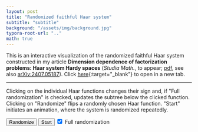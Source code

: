 ```yaml
---
layout: post
title: "Randomized faithful Haar system"
subtitle: "subtitle"
background: "/assets/img/background.jpg"
typora-root-url: ".."
math: true
---
```


This is an interactive visualization of the randomized faithful Haar system constructed in my article **Dimension dependence of factorization problems: Haar system Hardy spaces** (_Studia Math._, to appear; [pdf](https://arxiv.org/pdf/2407.05187.pdf), see also [arXiv:2407.05187](https://arxiv.org/abs/2407.05187)). Click [here](/assets/img/randomized-faithful-haar-system){:target="_blank"} to open in a new tab.


---

Clicking on the individual Haar functions changes their sign and, if "Full randomization" is checked, updates the subtree below the clicked function. Clicking on "Randomize" flips a randomly chosen Haar function. "Start" initiates an animation, where the system is randomized repeatedly.






<style>
     #trees-container {
         display: flex;
         justify-content: space-between;
         width: 100%;
     }

     .tree-container {
         display: inline-block;
         flex: 1;
         margin: 0 0px;
         background-image: url(../../assets/img/2024-11-20-randomized-faithful-haar-system/bg.png);
         background-size: 100%; /* Ensures the image covers the container */
         z-index: 10;
     }

     .myrow {
         display: flex;
         justify-content: center;
         margin-bottom: 30px;
         background-image: url(../../assets/img/2024-11-20-randomized-faithful-haar-system/axes.png);
         background-size: 100%; /* Ensures the image covers the container */
         background-position: center;
         background-repeat: no-repeat;
         pointer-events: none;
         z-index: 8;
     }

     .image {
         cursor: pointer;
         display: flex;
         object-fit: fill;
         z-index: -1;
         pointer-events: all;
     }

     .disabled {
         pointer-events: none;
         opacity: 0.5;
     }
 </style>

<div id="trees-container"></div>
<button onclick="randomizeSigns()">Randomize</button>
<button id="toggleButton" onclick="toggleRandomizer()">Start</button>
<label>
    <input type="checkbox" id="myCheckbox" onchange="toggleBoolean()" checked> Full randomization
</label>

<script>
    const m = 2; // Number of dyadic trees
    const numLevels = 3; // Number of levels in each tree
    const imgBlue0 = '../../assets/img/2024-11-20-randomized-faithful-haar-system/blue0.png';
    const imgBlue1 = '../../assets/img/2024-11-20-randomized-faithful-haar-system/blue1.png';
    const imgBlue2 = '../../assets/img/2024-11-20-randomized-faithful-haar-system/blue2.png';
    const imgRed0 = '../../assets/img/2024-11-20-randomized-faithful-haar-system/red0.png';
    const imgRed1 = '../../assets/img/2024-11-20-randomized-faithful-haar-system/red1.png';
    const imgRed2 = '../../assets/img/2024-11-20-randomized-faithful-haar-system/red2.png';

    const imgSrcWhite = '../../assets/img/2024-11-20-randomized-faithful-haar-system/white.png';
    const imgSrcBg = '../../assets/img/2024-11-20-randomized-faithful-haar-system/bg.png';

    let fullRandomization = false;

    // Initialize theta and images as tree structures
    const theta = Array.from({ length: m }, () => {
        const tree = [];
        for (let level = 0; level < numLevels; level++) {
            const numNodes = Math.pow(2, level);
            tree.push(...Array(numNodes).fill(0));
        }
        return tree;
    });

    const imagesTree = Array.from({ length: m }, () => []); // Store images in a tree structure

    function createDyadicTree(treeIndex) {
        let treeContainer = document.createElement('div');
        treeContainer.classList.add('tree-container');
        treeContainer.style.width = `${100 / m}%`;

        let nodeIndex = 0; // Track the current node index for theta and imagesTree

        for (let row = 0; row < numLevels; row++) {
            const rowContainer = document.createElement('div');
            rowContainer.classList.add('myrow');
            const numImages = Math.pow(2, row);

            for (let i = 0; i < numImages; i++) {
                const img = document.createElement('img');
                img.alt = `Node ${treeIndex}-${nodeIndex}`;
                img.dataset.treeIndex = treeIndex;
                img.dataset.nodeIndex = nodeIndex;

                if (nodeIndex === 0 || nodeIndex === 1 || nodeIndex === 3) {
                    theta[treeIndex][nodeIndex] = 1;
                }

                // Set initial image source based on theta_t
                updateImageSource(img, treeIndex, nodeIndex);

                img.style.width = `${100 / numImages}%`;
                img.style.height = `200px`;
                img.classList.add('image');
                const tI = treeIndex;
                const nI = nodeIndex;
                img.onclick = () => handleImageClick(tI, nI);

                imagesTree[treeIndex][nodeIndex] = img; // Store the img reference
                rowContainer.appendChild(img);
                nodeIndex++;
            }

            treeContainer.appendChild(rowContainer);
        }

        document.getElementById('trees-container').appendChild(treeContainer);
    }

    function updateImageSource(img, treeIndex, nodeIndex) {
        let rowIndex = Math.floor(Math.log2(nodeIndex + 1));
        if (theta[treeIndex][nodeIndex] === 0) {
            img.src = imgSrcWhite;
            img.classList.add('disabled');
        } else {
            if (rowIndex === 0) {
                img.src = theta[treeIndex][nodeIndex] === 1 ? imgRed0 : imgBlue0;
            }
            else if (rowIndex === 1) {
                img.src = theta[treeIndex][nodeIndex] === 1 ? imgRed1 : imgBlue1;
            }
            else if (rowIndex === 2) {
                img.src = theta[treeIndex][nodeIndex] === 1 ? imgRed2 : imgBlue2;
            }
            img.classList.remove('disabled');
        }
    }

    function handleImageClick(treeIndex, nodeIndex) {
        // Update the theta value for the clicked node
        theta[treeIndex][nodeIndex] = theta[treeIndex][nodeIndex] === 1 ? -1 : 1;

        // Swap the subtrees below the left and right halves
        if (document.getElementById('myCheckbox').checked) {
            swapSubtrees(treeIndex, nodeIndex);
        }

        // Update the image sources for the entire tree
        updateAllImages(treeIndex);
    }

    function swapSubtrees(treeIndex, nodeIndex) {
        const level = Math.floor(Math.log2(nodeIndex + 1));

        const leftIndex = nodeIndex * 2 + 1;
        const rightIndex = nodeIndex * 2 + 2;

        const leftleftIndex = leftIndex * 2 + 1;
        const leftrightIndex = leftIndex * 2 + 2;
        const rightleftIndex = rightIndex * 2 + 1;
        const rightrightIndex = rightIndex * 2 + 2;

        const l = theta[treeIndex][leftIndex];
        const r = theta[treeIndex][rightIndex];
        const ll = theta[treeIndex][leftleftIndex];
        const lr = theta[treeIndex][leftrightIndex];
        const rl = theta[treeIndex][rightleftIndex];
        const rr = theta[treeIndex][rightrightIndex];

        theta[treeIndex][leftIndex] = r;
        theta[treeIndex][rightIndex] = l;
        theta[treeIndex][leftleftIndex] = rl;
        theta[treeIndex][leftrightIndex] = rr;
        theta[treeIndex][rightleftIndex] = ll;
        theta[treeIndex][rightrightIndex] = lr;
    }

    function updateAllImages(treeIndex) {
        for (let nodeIndex = 0; nodeIndex < theta[treeIndex].length; nodeIndex++) {
            let img = imagesTree[treeIndex][nodeIndex];
            if (img) {
                updateImageSource(img, treeIndex, nodeIndex);
            }
        }
    }

    let counter = -1;

    function randomizeSigns() {
        counter++;
        let treeIndex = counter % m;
        let rowIndex = Math.floor(Math.random() * numLevels);
        let nodeIndexMin = Math.pow(2, rowIndex) - 1;
        let nodeCountInRow = Math.pow(2, rowIndex);
        for (let nodeIndex = nodeIndexMin; nodeIndex < nodeIndexMin + nodeCountInRow; nodeIndex++) {
            if (theta[treeIndex][nodeIndex] === 1) {
                theta[treeIndex][nodeIndex] = -1;
        if (document.getElementById('myCheckbox').checked) {
            swapSubtrees(treeIndex, nodeIndex);
        }
            }
            else if (theta[treeIndex][nodeIndex] === -1) {
                theta[treeIndex][nodeIndex] = 1;
        if (document.getElementById('myCheckbox').checked) {
            swapSubtrees(treeIndex, nodeIndex);
        }
            }
        }
        updateAllImages(treeIndex);
    }

    // Initial draw of m dyadic trees
    for (let i = 0; i < m; i++) {
        createDyadicTree(i);
    }

    let intervalId = null;

    // Function to start or stop the timer
    function toggleRandomizer() {
        if (intervalId === null) {
            // Start the timer
            intervalId = setInterval(randomizeSigns, 400); // 400ms
            document.getElementById("toggleButton").textContent = "Stop";
        } else {
            // Stop the timer
            clearInterval(intervalId);
            intervalId = null;
            document.getElementById("toggleButton").textContent = "Start";
        }
    }



</script>

